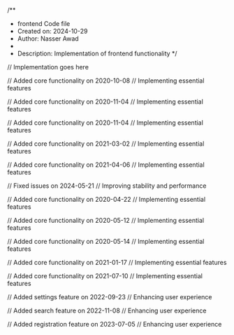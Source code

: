 /**
 * frontend Code file
 * Created on: 2024-10-29
 * Author: Nasser Awad
 *
 * Description: Implementation of frontend functionality
 */
 
// Implementation goes here


// Added core functionality on 2020-10-08
// Implementing essential features

// Added core functionality on 2020-11-04
// Implementing essential features

// Added core functionality on 2020-11-04
// Implementing essential features

// Added core functionality on 2021-03-02
// Implementing essential features

// Added core functionality on 2021-04-06
// Implementing essential features

// Fixed issues on 2024-05-21
// Improving stability and performance

// Added core functionality on 2020-04-22
// Implementing essential features

// Added core functionality on 2020-05-12
// Implementing essential features

// Added core functionality on 2020-05-14
// Implementing essential features

// Added core functionality on 2021-01-17
// Implementing essential features

// Added core functionality on 2021-07-10
// Implementing essential features

// Added settings feature on 2022-09-23
// Enhancing user experience

// Added search feature on 2022-11-08
// Enhancing user experience

// Added registration feature on 2023-07-05
// Enhancing user experience
